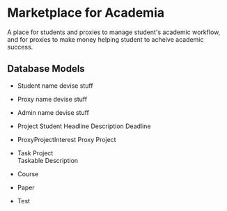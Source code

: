 # Marketplace for Academia

A place for students and proxies to manage student's academic workflow, and for proxies to make money helping student to acheive academic success. 

## Database Models

* Student
    name
    devise stuff

* Proxy
    name
    devise stuff

* Admin
    name
    devise stuff

* Project
    Student
    Headline
    Description
    Deadline

* ProxyProjectInterest
    Proxy
    Project

* Task
    Project  
    Taskable
    Description

* Course
* Paper
* Test

